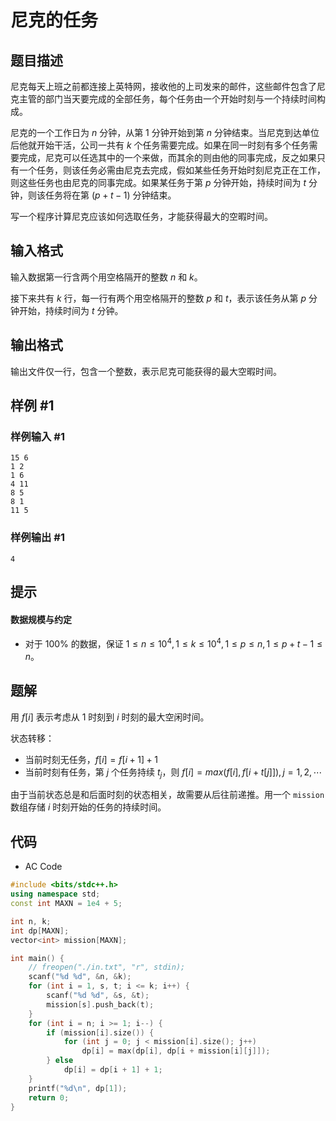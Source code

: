 # 尼克的任务

## 题目描述

尼克每天上班之前都连接上英特网，接收他的上司发来的邮件，这些邮件包含了尼克主管的部门当天要完成的全部任务，每个任务由一个开始时刻与一个持续时间构成。

尼克的一个工作日为 $n$ 分钟，从第 $1$ 分钟开始到第 $n$ 分钟结束。当尼克到达单位后他就开始干活，公司一共有 $k$ 个任务需要完成。如果在同一时刻有多个任务需要完成，尼克可以任选其中的一个来做，而其余的则由他的同事完成，反之如果只有一个任务，则该任务必需由尼克去完成，假如某些任务开始时刻尼克正在工作，则这些任务也由尼克的同事完成。如果某任务于第 $p$ 分钟开始，持续时间为 $t$ 分钟，则该任务将在第 $(p+t-1)$ 分钟结束。

写一个程序计算尼克应该如何选取任务，才能获得最大的空暇时间。

## 输入格式

输入数据第一行含两个用空格隔开的整数 $n$ 和 $k$。

接下来共有 $k$ 行，每一行有两个用空格隔开的整数 $p$ 和 $t$，表示该任务从第 $p$ 分钟开始，持续时间为 $t$ 分钟。

## 输出格式

输出文件仅一行，包含一个整数，表示尼克可能获得的最大空暇时间。

## 样例 #1

### 样例输入 #1

```
15 6
1 2
1 6
4 11
8 5
8 1
11 5
```

### 样例输出 #1

```
4
```

## 提示

#### 数据规模与约定

- 对于 $100\%$ 的数据，保证 $1 \leq n \leq 10^4,1 \leq k \leq 10^4,1 \leq p \leq n,1 \leq p+t-1 \leq n$。

## 题解

用 $f[i]$ 表示考虑从 1 时刻到 $i$ 时刻的最大空闲时间。

状态转移：

- 当前时刻无任务，$f[i] = f[i + 1] + 1$
- 当前时刻有任务，第 $j$ 个任务持续 $t_j$，则 $f[i] = max(f[i], f[i + t[j]]), j = 1, 2, \cdots$

由于当前状态总是和后面时刻的状态相关，故需要从后往前递推。用一个 `mission` 数组存储 $i$ 时刻开始的任务的持续时间。

## 代码

- AC Code

```c++
#include <bits/stdc++.h>
using namespace std;
const int MAXN = 1e4 + 5;

int n, k;
int dp[MAXN];
vector<int> mission[MAXN];

int main() {
    // freopen("./in.txt", "r", stdin);
    scanf("%d %d", &n, &k);
    for (int i = 1, s, t; i <= k; i++) {
        scanf("%d %d", &s, &t);
        mission[s].push_back(t);
    }
    for (int i = n; i >= 1; i--) {
        if (mission[i].size()) {
            for (int j = 0; j < mission[i].size(); j++)
                dp[i] = max(dp[i], dp[i + mission[i][j]]);
        } else
            dp[i] = dp[i + 1] + 1;
    }
    printf("%d\n", dp[1]);
    return 0;
}
```
